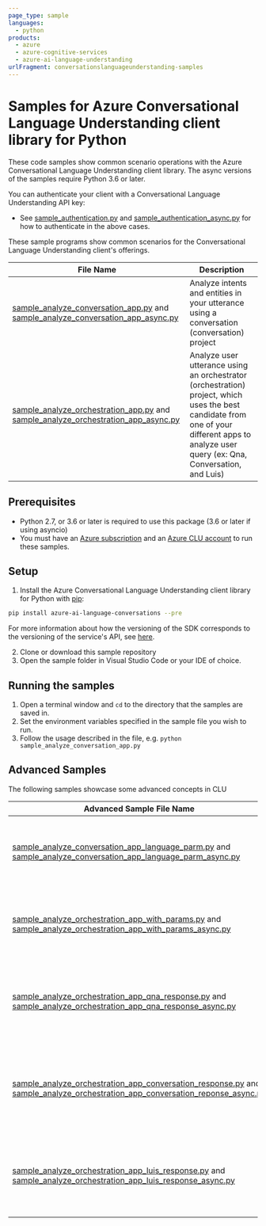 ```yaml
---
page_type: sample
languages:
  - python
products:
  - azure
  - azure-cognitive-services
  - azure-ai-language-understanding
urlFragment: conversationslanguageunderstanding-samples
---
```


# Samples for Azure Conversational Language Understanding client library for Python

These code samples show common scenario operations with the Azure Conversational Language Understanding client library.
The async versions of the samples require Python 3.6 or later.

You can authenticate your client with a Conversational Language Understanding API key:

- See [sample_authentication.py][sample_authentication] and [sample_authentication_async.py][sample_authentication_async] for how to authenticate in the above cases.

These sample programs show common scenarios for the Conversational Language Understanding client's offerings.

| **File Name**| **Description**|
| ----------------------------------------------------------------------------------------------------------------------------------------------------------- | ----------------------------------------------------------------------------------------------------------------------------------------------------------------------------------- |
| [sample_analyze_conversation_app.py][sample_analyze_conversation_app] and [sample_analyze_conversation_app_async.py][sample_analyze_conversation_app_async] | Analyze intents and entities in your utterance using a conversation (conversation) project                                                                                             |
| [sample_analyze_orchestration_app.py][sample_analyze_orchestration_app] and [sample_analyze_orchestration_app_async.py][sample_analyze_orchestration_app_async]                 | Analyze user utterance using an orchestrator (orchestration) project, which uses the best candidate from one of your different apps to analyze user query (ex: Qna, Conversation, and Luis) |
## Prerequisites

- Python 2.7, or 3.6 or later is required to use this package (3.6 or later if using asyncio)
- You must have an [Azure subscription][azure_subscription] and an
  [Azure CLU account][azure_clu_account] to run these samples.

## Setup

1. Install the Azure Conversational Language Understanding client library for Python with [pip][pip]:

```bash
pip install azure-ai-language-conversations --pre
```

For more information about how the versioning of the SDK corresponds to the versioning of the service's API, see [here][versioning_story_readme].

2. Clone or download this sample repository
3. Open the sample folder in Visual Studio Code or your IDE of choice.

## Running the samples

1. Open a terminal window and `cd` to the directory that the samples are saved in.
2. Set the environment variables specified in the sample file you wish to run.
3. Follow the usage described in the file, e.g. `python sample_analyze_conversation_app.py`

## Advanced Samples

The following samples showcase some advanced concepts in CLU

| **Advanced Sample File Name**                                                                                                                                                               | **Description**                                                                                  |
| ------------------------------------------------------------------------------------------------------------------------------------------------------------------------------------------- | ------------------------------------------------------------------------------------------------ |
| [sample_analyze_conversation_app_language_parm.py][sample_analyze_conversation_app_language_parm] and [sample_analyze_conversation_app_language_parm_async.py][sample_analyze_conversation_app_language_parm_async]                 | Same as conversations sample, but with the ability to specify query language |
| [sample_analyze_orchestration_app_with_params.py][sample_analyze_orchestration_app_with_params] and [sample_analyze_orchestration_app_with_params_async.py][sample_analyze_orchestration_app_with_params_async] | Same as orchestration sample, but with ability to customize call with parameters                      |
| [sample_analyze_orchestration_app_qna_response.py][sample_analyze_orchestration_app_qna_response] and [sample_analyze_orchestration_app_qna_response_async.py][sample_analyze_orchestration_app_qna_response_async]                 | Same as orchestration sample, but in this case the best response will be a Qna project |
| [sample_analyze_orchestration_app_conversation_response.py][sample_analyze_orchestration_app_conversation_response] and [sample_analyze_orchestration_app_conversation_reponse_async.py][sample_analyze_orchestration_app_conversation_response_async]                 | Same as orchestration sample, but in this case the best response will be a Conversation project |
| [sample_analyze_orchestration_app_luis_response.py][sample_analyze_orchestration_app_luis_response] and [sample_analyze_orchestration_app_luis_response_async.py][sample_analyze_orchestration_app_luis_response_async]                 | Same as orchestration sample, but in this case the best response will be a LUIS project |


[azure_subscription]: https://azure.microsoft.com/free/
[azure_clu_account]: https://language.azure.com/clu/projects
[pip]: https://pypi.org/project/pip/
[sample_authentication]: https://github.com/Azure/azure-sdk-for-python/tree/main/sdk/cognitivelanguage/azure-ai-language-conversations/samples/sample_authentication.py
[sample_authentication_async]: https://github.com/Azure/azure-sdk-for-python/tree/main/sdk/cognitivelanguage/azure-ai-language-conversations/samples/async/sample_authentication_async.py
[sample_analyze_conversation_app]: https://github.com/Azure/azure-sdk-for-python/tree/main/sdk/cognitivelanguage/azure-ai-language-conversations/samples/sample_analyze_conversation_app.py
[sample_analyze_conversation_app_async]: https://github.com/Azure/azure-sdk-for-python/tree/main/sdk/cognitivelanguage/azure-ai-language-conversations/samples/async/sample_analyze_conversation_app_async.py
[sample_analyze_conversation_app_language_parm]: https://github.com/Azure/azure-sdk-for-python/tree/main/sdk/cognitivelanguage/azure-ai-language-conversations/samples/sample_analyze_conversation_app_language_parm.py
[sample_analyze_conversation_app_language_parm_async]: https://github.com/Azure/azure-sdk-for-python/tree/main/sdk/cognitivelanguage/azure-ai-language-conversations/samples/async/sample_analyze_conversation_app_language_parm_async.py
[sample_analyze_orchestration_app]: https://github.com/Azure/azure-sdk-for-python/tree/main/sdk/cognitivelanguage/azure-ai-language-conversations/samples/sample_analyze_orchestration_app.py
[sample_analyze_orchestration_app_async]: https://github.com/Azure/azure-sdk-for-python/tree/main/sdk/cognitivelanguage/azure-ai-language-conversations/samples/async/sample_analyze_orchestration_app_async.py
[sample_analyze_orchestration_app_qna_response]: https://github.com/Azure/azure-sdk-for-python/tree/main/sdk/cognitivelanguage/azure-ai-language-conversations/samples/sample_analyze_orchestration_app_qna_response.py
[sample_analyze_orchestration_app_qna_response_async]: https://github.com/Azure/azure-sdk-for-python/tree/main/sdk/cognitivelanguage/azure-ai-language-conversations/samples/async/sample_analyze_orchestration_app_qna_response_async.py
[sample_analyze_orchestration_app_conversation_response]: https://github.com/Azure/azure-sdk-for-python/tree/main/sdk/cognitivelanguage/azure-ai-language-conversations/samples/sample_analyze_orchestration_app_conversation_response.py
[sample_analyze_orchestration_app_conversation_response_async]: https://github.com/Azure/azure-sdk-for-python/tree/main/sdk/cognitivelanguage/azure-ai-language-conversations/samples/async/sample_analyze_orchestration_app_conversation_response_async.py
[sample_analyze_orchestration_app_luis_response]: https://github.com/Azure/azure-sdk-for-python/tree/main/sdk/cognitivelanguage/azure-ai-language-conversations/samples/sample_analyze_orchestration_app_luis_response.py
[sample_analyze_orchestration_app_luis_response_async]: https://github.com/Azure/azure-sdk-for-python/tree/main/sdk/cognitivelanguage/azure-ai-language-conversations/samples/async/sample_analyze_orchestration_app_luis_response_async.py
[sample_analyze_orchestration_app_with_params]: https://github.com/Azure/azure-sdk-for-python/tree/main/sdk/cognitivelanguage/azure-ai-language-conversations/samples/sample_analyze_orchestration_app_with_params.py
[sample_analyze_orchestration_app_with_params_async]: https://github.com/Azure/azure-sdk-for-python/tree/main/sdk/cognitivelanguage/azure-ai-language-conversations/samples/async/sample_analyze_orchestration_app_with_params_async.py
[versioning_story_readme]: https://github.com/Azure/azure-sdk-for-python/tree/main/sdk/cognitivelanguage/azure-ai-language-conversations#install-the-package
